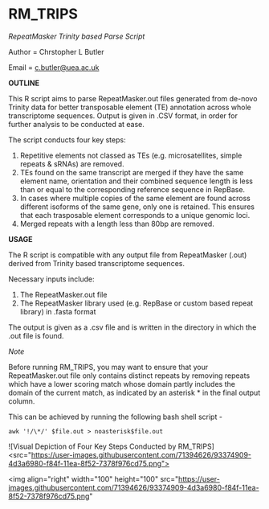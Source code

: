 # RM_TRIPS
*RepeatMasker Trinity based Parse Script*

Author = Chrstopher L Butler

Email = c.butler@uea.ac.uk

**OUTLINE**

This R script aims to parse RepeatMasker.out files generated from de-novo Trinity data for better transposable element (TE) annotation across whole transcriptome sequences. Output is given in .CSV format, in order for further analysis to be conducted at ease. 


The script conducts four key steps:

1) Repetitive elements not classed as TEs (e.g. microsatellites, simple repeats & sRNAs) are removed.
2) TEs found on the same transcript are merged if they have the same element name, orientation and their combined sequence length is less than or equal to the  corresponding reference sequence in RepBase.
3) In cases where multiple copies of the same element are found across different isoforms of the same gene, only one is retained. This ensures that each trasposable element corresponds to a unique genomic loci. 
4) Merged repeats with a length less than 80bp are removed. 


**USAGE**

The R script is compatible with any output file from RepeatMasker (.out) derived from Trinity based transcriptome sequences. 

Necessary inputs include:
1) The RepeatMasker.out file
2) The RepeatMasker library used (e.g. RepBase or custom based repeat library) in .fasta format

The output is given as a .csv file and is written in the directory in which the .out file is found.

*Note*

Before running RM_TRIPS, you may want to ensure that your RepeatMasker.out file only contains distinct repeats by removing repeats which have a lower scoring match whose domain partly includes the domain of the current match, as indicated by an asterisk * in the final output column. 

This can be achieved by running the following bash shell script -

```
awk '!/\*/' $file.out > noasterisk$file.out
```

![Visual Depiction of Four Key Steps Conducted by RM_TRIPS]<src="https://user-images.githubusercontent.com/71394626/93374909-4d3a6980-f84f-11ea-8f52-7378f976cd75.png">


<img align="right" width="100" height="100" src="https://user-images.githubusercontent.com/71394626/93374909-4d3a6980-f84f-11ea-8f52-7378f976cd75.png"
